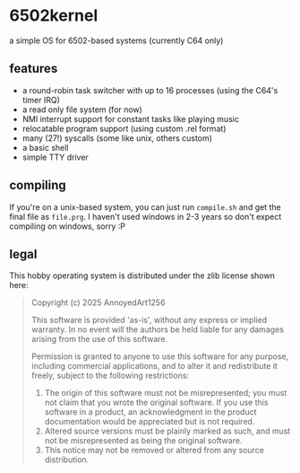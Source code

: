 # 6502kernel
a simple OS for 6502-based systems (currently C64 only)

## features
- a round-robin task switcher with up to 16 processes (using the C64's timer IRQ)
- a read only file system (for now)
- NMI interrupt support for constant tasks like playing music
- relocatable program support (using custom .rel format)
- many (27!) syscalls (some like unix, others custom)
- a basic shell
- simple TTY driver

## compiling
If you're on a unix-based system, you can just run `compile.sh` and get the final file as `file.prg`. I haven't used windows in 2-3 years so don't expect compiling on windows, sorry :P

## legal
This hobby operating system is distributed under the zlib license shown here:

> Copyright (c) 2025 AnnoyedArt1256
> 
> This software is provided 'as-is', without any express or implied
> warranty. In no event will the authors be held liable for any damages
> arising from the use of this software.
> 
> Permission is granted to anyone to use this software for any purpose,
> including commercial applications, and to alter it and redistribute it
> freely, subject to the following restrictions:
> 
> 1. The origin of this software must not be misrepresented; you must not
>    claim that you wrote the original software. If you use this software
>    in a product, an acknowledgment in the product documentation would be
>    appreciated but is not required.
> 2. Altered source versions must be plainly marked as such, and must not be
>    misrepresented as being the original software.
> 3. This notice may not be removed or altered from any source distribution.